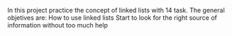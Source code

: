 In this project practice the concept of linked lists with 14 task. The general objetives are:
How to use linked lists
Start to look for the right source of information without too much help
